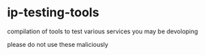 # ip-testing-tools
compilation of tools to test various services you may be devoloping

please do not use these maliciously
